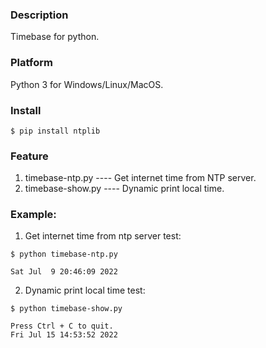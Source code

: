 ### Description

Timebase for python.


### Platform

Python 3 for Windows/Linux/MacOS.


### Install

```console
$ pip install ntplib
```


### Feature

1. timebase-ntp.py      ---- Get internet time from NTP server.
2. timebase-show.py     ---- Dynamic print local time.


### Example:

1. Get internet time from ntp server test:
```console
$ python timebase-ntp.py

Sat Jul  9 20:46:09 2022
```

2. Dynamic print local time test:
```console
$ python timebase-show.py

Press Ctrl + C to quit.
Fri Jul 15 14:53:52 2022
```
